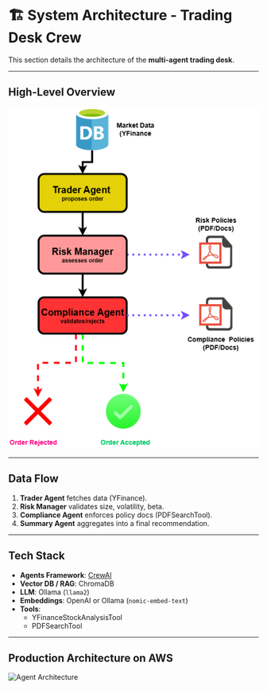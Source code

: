 # 🏗️ System Architecture - Trading Desk Crew

This section details the architecture of the **multi-agent trading desk**.

---

## High-Level Overview

![Agent Architecture](./screenshots/archi_trading_agent.png)


---

## Data Flow
1. **Trader Agent** fetches data (YFinance).  
2. **Risk Manager** validates size, volatility, beta.  
3. **Compliance Agent** enforces policy docs (PDFSearchTool).  
4. **Summary Agent** aggregates into a final recommendation.  

---

## Tech Stack
- **Agents Framework**: [CrewAI](https://github.com/joaomdmoura/crewai)  
- **Vector DB / RAG**: ChromaDB  
- **LLM**: Ollama (`llama2`)  
- **Embeddings**: OpenAI or Ollama (`nomic-embed-text`)  
- **Tools**: 
  - YFinanceStockAnalysisTool
  - PDFSearchTool  

---



## Production Architecture on AWS

<!-- <img src="../screenshots/archi_trading_pro.png" style="weight:500px;"> -->
![Agent Architecture](../screenshots/archi_trading_pro.png)

